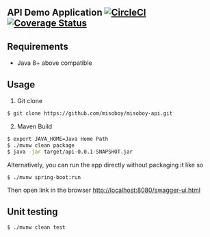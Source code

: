 ## API Demo Application [![CircleCI](https://circleci.com/gh/misoboy/misoboy-api/tree/master.svg?style=shield)](https://circleci.com/gh/misoboy/misoboy-api/tree/master) [![Coverage Status](https://coveralls.io/repos/github/misoboy/misoboy-api/badge.svg?branch=master)](https://coveralls.io/github/misoboy/misoboy-api?branch=master)


## Requirements
* Java 8+ above compatible

## Usage
1. Git clone
```bash
$ git clone https://github.com/misoboy/misoboy-api.git
```

2. Maven Build
```bash
$ export JAVA_HOME=Java Home Path
$ ./mvnw clean package
$ java -jar target/api-0.0.1-SNAPSHOT.jar
```

Alternatively, you can run the app directly without packaging it like so
```bash
$ ./mvnw spring-boot:run
```

Then open link in the browser [http://localhost:8080/swagger-ui.html](http://localhost:8080/swagger-ui.html)

## Unit testing
```bash
$ ./mvnw clean test
```

